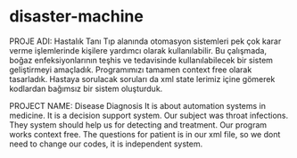 disaster-machine
================
PROJE ADI: Hastalık Tanı
Tıp alanında otomasyon sistemleri pek çok karar verme
işlemlerinde kişilere yardımcı olarak kullanılabilir. Bu çalışmada, boğaz
enfeksiyonlarının teşhis ve tedavisinde kullanılabilecek bir sistem geliştirmeyi
amaçladık. Programımızı tamamen context free olarak tasarladık. Hastaya
sorulacak soruları da xml state lerimiz içine gömerek kodlardan bağımsız bir
sistem oluşturduk.

PROJECT NAME: Disease Diagnosis
It is about automation systems in medicine. It is a decision support system.
Our subject was throat infections. They system should help us for detecting and treatment.
Our program works context free. The questions for patient is in our xml file, so we dont need to change our codes, it is independent system.


